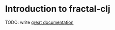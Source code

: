 # Introduction to fractal-clj

TODO: write [great documentation](http://jacobian.org/writing/what-to-write/)

